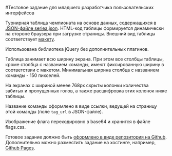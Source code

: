 #Тестовое задание для младшего разработчика пользовательских интерфейсов

Турнирная таблица чемпионата на основе данных, содержащихся в [JSON-файле seriea.json](https://github.com/sportsru/table-task/blob/master/seriea.json). HTML-код таблицы формируется динамически на стороне браузера при загрузке страницы. Внешний вид таблицы соответствует [макету](https://github.com/sportsru/table-task/blob/master/table.psd).

Использована библиотека jQuery без дополнительных плагинов.

Таблица занимает всю ширину экрана. При этом все столбцы таблицы, кроме столбца с названием команды, имеют фиксированную ширину в соответствии с макетом. Минимальная ширина столбца с названием команды - 150 пикселей.

На экранах с шириной менее 768px скрыты колонки количества забитых и пропущенных голов, а также расшифровка этих колонок ниже таблицы.

Название команды оформлено в виде ссылки, ведущей на страницу этой команды (поле `tag_url` в JSON-файле).

Изображение флага перекодировно в base64 и хранится в файле flags.css.

Готовое задание должно быть [оформлено в виде репозитория на Github](https://guides.github.com/activities/forking/). Дополнительно можно разместить задание на хостинге, например, [Github Pages](https://pages.github.com/).

